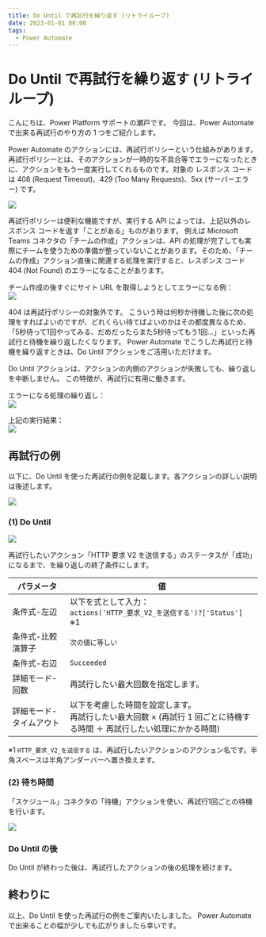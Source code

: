 ```yaml
---
title: Do Until で再試行を繰り返す (リトライループ)
date: 2023-01-01 00:00
tags:
  - Power Automate
---
```


# Do Until で再試行を繰り返す (リトライループ)

こんにちは、Power Platform サポートの瀬戸です。
今回は、Power Automate で出来る再試行のやり方の 1 つをご紹介します。

<!-- more -->

Power Automate のアクションには、再試行ポリシーという仕組みがあります。
再試行ポリシーとは、そのアクションが一時的な不具合等でエラーになったときに、アクションをもう一度実行してくれるものです。対象の レスポンス コードは 408 (Request Timeout)、429 (Too Many Requests)、5xx (サーバーエラー) です。

![](retry-loop/image07.png)

再試行ポリシーは便利な機能ですが、実行する API によっては、上記以外のレスポンス コードを返す「ことがある」ものがあります。
例えば Microsoft Teams コネクタの「チームの作成」アクションは、API の処理が完了しても実際にチームを使うための準備が整っていないことがあります。そのため、「チームの作成」アクション直後に関連する処理を実行すると、レスポンス コード 404 (Not Found) のエラーになることがあります。

チーム作成の後すぐにサイト URL を取得しようとしてエラーになる例：  
![](retry-loop/image01.png)

404 は再試行ポリシーの対象外です。
こういう時は何秒か待機した後に次の処理をすればよいのですが、どれくらい待てばよいのかはその都度異なるため、「5秒待って1回やってみる、だめだったらまた5秒待ってもう1回…」といった再試行と待機を繰り返したくなります。
Power Automate でこうした再試行と待機を繰り返すときは、Do Until アクションをご活用いただけます。

Do Until アクションは、アクションの内側のアクションが失敗しても、繰り返しを中断しません。
この特徴が、再試行に有用に働きます。

エラーになる処理の繰り返し：  
![](retry-loop/image02.png)

上記の実行結果：  
![](retry-loop/image03.png)

## 再試行の例
以下に、Do Until を使った再試行の例を記載します。各アクションの詳しい説明は後述します。

![](retry-loop/image04.png)

### (1) Do Until
![](retry-loop/image05.png)

再試行したいアクション「HTTP 要求 V2 を送信する」のステータスが「成功」になるまで、を繰り返しの終了条件にします。

|パラメータ|値|
|---|---|
|条件式-左辺|以下を式として入力：<br>`actions('HTTP_要求_V2_を送信する')?['Status']`　※1|
|条件式-比較演算子|`次の値に等しい`|
|条件式-右辺|`Succeeded`|
|詳細モード-回数|再試行したい最大回数を指定します。|
|詳細モード-タイムアウト|以下を考慮した時間を設定します。<br>再試行したい最大回数 × (再試行 1 回ごとに待機する時間 ＋ 再試行したい処理にかかる時間)|

※1 `HTTP_要求_V2_を送信する` は、再試行したいアクションのアクション名です。半角スペースは半角アンダーバーへ置き換えます。

### (2) 待ち時間
「スケジュール」コネクタの「待機」アクションを使い、再試行1回ごとの待機を行います。

![](retry-loop/image06.png)

### Do Until の後
Do Until が終わった後は、再試行したアクションの後の処理を続けます。

## 終わりに
以上、Do Until を使った再試行の例をご案内いたしました。
Power Automate で出来ることの幅が少しでも広がりましたら幸いです。
